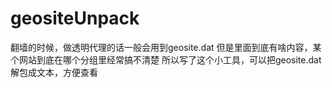 # geositeUnpack
翻墙的时候，做透明代理的话一般会用到geosite.dat
但是里面到底有啥内容，某个网站到底在哪个分组里经常搞不清楚
所以写了这个小工具，可以把geosite.dat解包成文本，方便查看
